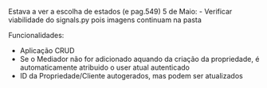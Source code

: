 Estava a ver a escolha de estados (e pag.549)
5 de Maio:
    - Verificar viabilidade do signals.py pois imagens continuam na pasta



Funcionalidades:
 - Aplicação CRUD
 - Se o Mediador não for adicionado aquando da criação da propriedade, é automaticamente atribuido o user atual autenticado
 - ID da Propriedade/Cliente autogerados, mas podem ser atualizados

 